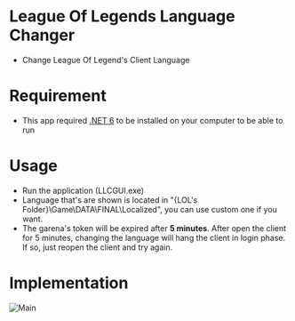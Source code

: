 # League Of Legends Language Changer
- Change League Of Legend's Client Language

# Requirement
- This app required [.NET 6](https://dotnet.microsoft.com/en-us/download/dotnet/6.0) to be installed on your computer to be able to run
 
# Usage
- Run the application (LLCGUI.exe)
- Language that's are shown is located in "{LOL's Folder}\Game\\DATA\\FINAL\\Localized", you can use custom one if you want.
- The garena's token will be expired after **5 minutes**. After open the client for 5 minutes, changing the language will hang the client in login phase. If so, just reopen the client and try again.

# Implementation

![Main](https://i.imgur.com/kMxMFN7.png)
